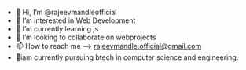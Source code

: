 - 👋 Hi, I’m @rajeevmandleofficial
- 👀 I’m interested in Web Development
- 🌱 I’m currently learning js
- 💞️ I’m looking to collaborate on webprojects
- 📫 How to reach me --> rajeevmandle.official@gmail.com
- 💪iam currently pursuing btech in computer science and engineering.

<!---
rajeevmandleofficial/rajeevmandleofficial is a ✨ special ✨ repository because its `README.md` (this file) appears on your GitHub profile.
You can click the Preview link to take a look at your changes.
--->

